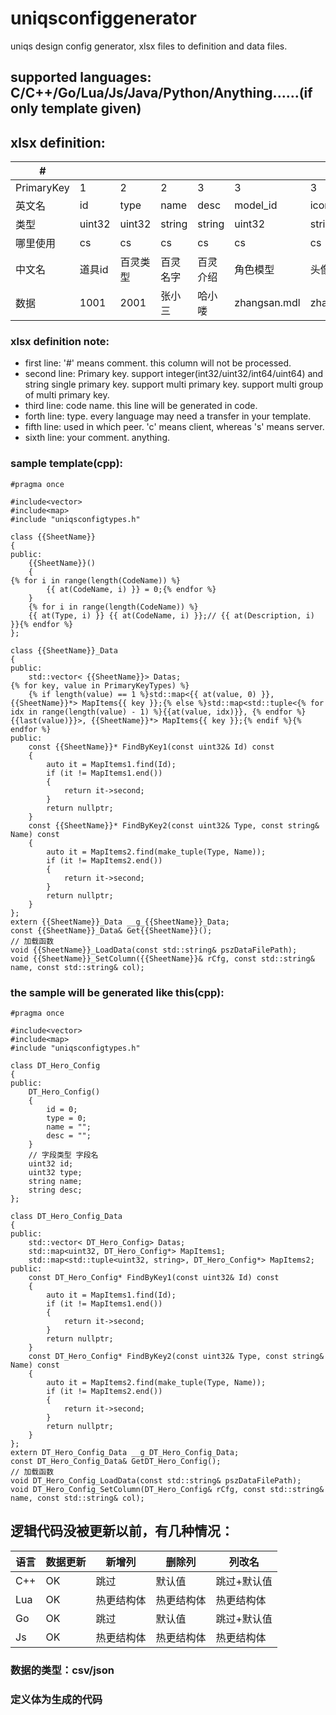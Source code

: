 # uniqsconfiggenerator
uniqs design config generator, xlsx files to definition and data files. 

## supported languages: C/C++/Go/Lua/Js/Java/Python/Anything......(if only template given)

## xlsx definition:
|#|	|	|	|	|	|	|	|	|
|---|---|---|---|---|---|---|---|---|
|PrimaryKey|1|2|2|3|3|3|
|英文名|id|type|name|desc|model_id|icon|set_paint|quality|
|类型|uint32|uint32|string|string|uint32|string|string|uint32|
|哪里使用|cs|cs|cs|cs|cs|cs|cs|cs|
|中文名|道具id|百灵类型|百灵名字|百灵介绍|角色模型|头像icon|图片名字|百灵品质|
|数据|1001|2001|张小三|哈小喽|zhangsan.mdl|zhangsan.ico|zhangsan.png|3|
### xlsx definition note:
* first line: '#' means comment. this column will not be processed.
* second line: Primary key. support integer(int32/uint32/int64/uint64) and string single primary key. support multi primary key. support multi group of multi primary key.
* third line: code name. this line will be generated in code.
* forth line: type. every language may need a transfer in your template.
* fifth line: used in which peer. 'c' means client, whereas 's' means server.
* sixth line: your comment. anything.
### sample template(cpp):
```
#pragma once

#include<vector>
#include<map>
#include "uniqsconfigtypes.h"

class {{SheetName}}
{
public:
	{{SheetName}}()
	{
{% for i in range(length(CodeName)) %}
		{{ at(CodeName, i) }} = 0;{% endfor %}
	}
	{% for i in range(length(CodeName)) %}
	{{ at(Type, i) }} {{ at(CodeName, i) }};// {{ at(Description, i) }}{% endfor %}
};

class {{SheetName}}_Data
{
public:
	std::vector< {{SheetName}}> Datas;
{% for key, value in PrimaryKeyTypes) %}
	{% if length(value) == 1 %}std::map<{{ at(value, 0) }}, {{SheetName}}*> MapItems{{ key }};{% else %}std::map<std::tuple<{% for idx in range(length(value) - 1) %}{{at(value, idx)}}, {% endfor %}{{last(value)}}>, {{SheetName}}*> MapItems{{ key }};{% endif %}{% endfor %}
public:
	const {{SheetName}}* FindByKey1(const uint32& Id) const
	{
		auto it = MapItems1.find(Id);
		if (it != MapItems1.end())
		{
			return it->second;
		}
		return nullptr;
	}
	const {{SheetName}}* FindByKey2(const uint32& Type, const string& Name) const
	{
		auto it = MapItems2.find(make_tuple(Type, Name));
		if (it != MapItems2.end())
		{
			return it->second;
		}
		return nullptr;
	}
};
extern {{SheetName}}_Data __g_{{SheetName}}_Data;
const {{SheetName}}_Data& Get{{SheetName}}();
// 加载函数
void {{SheetName}}_LoadData(const std::string& pszDataFilePath);
void {{SheetName}}_SetColumn({{SheetName}}& rCfg, const std::string& name, const std::string& col);

```
### the sample will be generated like this(cpp):
```
#pragma once

#include<vector>
#include<map>
#include "uniqsconfigtypes.h"

class DT_Hero_Config
{
public:
	DT_Hero_Config()
	{
		id = 0;
		type = 0;
		name = "";
		desc = "";
	}
	// 字段类型 字段名
	uint32 id;
	uint32 type;
	string name;
	string desc;
};

class DT_Hero_Config_Data
{
public:
	std::vector< DT_Hero_Config> Datas;
	std::map<uint32, DT_Hero_Config*> MapItems1;
	std::map<std::tuple<uint32, string>, DT_Hero_Config*> MapItems2;
public:
	const DT_Hero_Config* FindByKey1(const uint32& Id) const
	{
		auto it = MapItems1.find(Id);
		if (it != MapItems1.end())
		{
			return it->second;
		}
		return nullptr;
	}
	const DT_Hero_Config* FindByKey2(const uint32& Type, const string& Name) const
	{
		auto it = MapItems2.find(make_tuple(Type, Name));
		if (it != MapItems2.end())
		{
			return it->second;
		}
		return nullptr;
	}
};
extern DT_Hero_Config_Data __g_DT_Hero_Config_Data;
const DT_Hero_Config_Data& GetDT_Hero_Config();
// 加载函数
void DT_Hero_Config_LoadData(const std::string& pszDataFilePath);
void DT_Hero_Config_SetColumn(DT_Hero_Config& rCfg, const std::string& name, const std::string& col);

```

## 逻辑代码没被更新以前，有几种情况：
|语言|数据更新|新增列|删除列|列改名|
|---|---|---|---|---|
|C++|OK|跳过|默认值|跳过+默认值|
|Lua|OK|热更结构体|热更结构体|热更结构体|
|Go|OK|跳过|默认值|跳过+默认值|
|Js|OK|热更结构体|热更结构体|热更结构体|

### 数据的类型：csv/json
### 定义体为生成的代码

